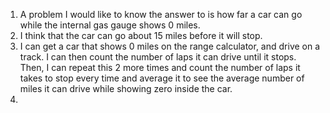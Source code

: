 1. A problem I would like to know the answer to is how far a car can go while the internal gas gauge shows 0 miles.
2. I think that the car can go about 15 miles before it will stop.
3. I can get a car that shows 0 miles on the range calculator, and drive on a track. I can then count the number of laps it can drive until it stops. Then, I can repeat this 2 more times and count the number of laps it takes to stop every time and average it to see the average number of miles it can drive while showing zero inside the car.
4. 